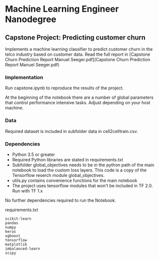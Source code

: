 # Machine Learning Engineer Nanodegree

## Capstone Project: Predicting customer churn

Implements a machine learning classifier to predict customer churn in the telco industry based on customer data. Read the full report in [Capstone Churn Prediction Report Manuel Seeger.pdf](Capstone Churn Prediction Report Manuel Seeger.pdf)
### Implementation

Run capstone.ipynb to reproduce the results of the project.

At the beginning of the notebook there are a number of global parameters that control performance intensive tasks. Adjust depending on your host machine. 

### Data

Required dataset is included in subfolder data in cell2celltrain.csv. 

### Dependencies

* Python 3.5 or greater
* Required Python libraries are stated in requirements.txt
* Subfolder global_objectives needs to be in the python path of the main notebook to load the custom loss layers. This code is a copy of the Tensorflow reserch module global_objectives.
* utils.py contains convenience functions for the main notebook
* The project uses tensorflow modules that won't be included in TF 2.0. Run with TF 1.x

No further dependencies required to run the Notebook. 

requirements.txt
````
scikit-learn
pandas
numpy
keras
xgboost
tensorflow
matplotlib
imbalanced-learn
scipy
````